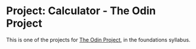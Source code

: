 # Project: Calculator - The Odin Project

This is one of the projects for [The Odin Project](https://www.theodinproject.com/), in the foundations syllabus.
